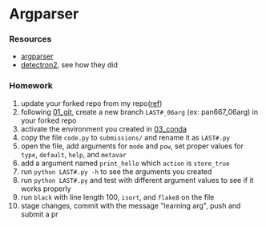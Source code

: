 # Argparser

### Resources
 - [argparser](https://docs.python.org/3/library/argparse.html)
 - [detectron2](https://github.com/facebookresearch/detectron2/blob/cbbc1ce26473cb2a5cc8f58e8ada9ae14cb41052/detectron2/engine/defaults.py#L82), see how they did
 
### Homework 
 1. update your forked repo from my repo([ref](https://docs.github.com/en/pull-requests/collaborating-with-pull-requests/working-with-forks/syncing-a-fork))
 1. following [01_git](../01_git/), create a new branch `LAST#_06arg` (ex: pan667_06arg) in your forked repo
 1. activate the environment you created in [03_conda](../03_conda/)
 1. copy the file `code.py` to `submissions/` and rename it as `LAST#.py`
 1. open the file, add arguments for `mode` and `pow`, set proper values for `type`, `default`, `help`, and `metavar`
 1. add a argument named `print_hello` which `action` is `store_true`
 1. run `python LAST#.py -h` to see the arguments you created
 1. run `python LAST#.py` and test with different argument values to see if it works properly
 1. run `black` with line length 100, `isort`, and `flake8` on the file
 1. stage changes, commit with the message "learning arg", push and submit a pr


